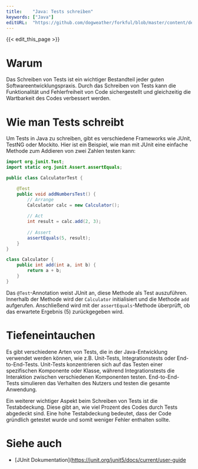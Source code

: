 ```yaml
---
title:    "Java: Tests schreiben"
keywords: ["Java"]
editURL:  "https://github.com/dogweather/forkful/blob/master/content/de/java/writing-tests.md"
---
```


{{< edit_this_page >}}

# Warum

Das Schreiben von Tests ist ein wichtiger Bestandteil jeder guten Softwareentwicklungspraxis. Durch das Schreiben von Tests kann die Funktionalität und Fehlerfreiheit von Code sichergestellt und gleichzeitig die Wartbarkeit des Codes verbessert werden.

# Wie man Tests schreibt

Um Tests in Java zu schreiben, gibt es verschiedene Frameworks wie JUnit, TestNG oder Mockito. Hier ist ein Beispiel, wie man mit JUnit eine einfache Methode zum Addieren von zwei Zahlen testen kann:

```Java
import org.junit.Test;
import static org.junit.Assert.assertEquals;

public class CalculatorTest {

    @Test
    public void addNumbersTest() {
        // Arrange
        Calculator calc = new Calculator();
        
        // Act
        int result = calc.add(2, 3);
        
        // Assert
        assertEquals(5, result);
    }
}

class Calculator {
    public int add(int a, int b) {
        return a + b;
    }
}
```

Das `@Test`-Annotation weist JUnit an, diese Methode als Test auszuführen. Innerhalb der Methode wird der `Calculator` initialisiert und die Methode `add` aufgerufen. Anschließend wird mit der `assertEquals`-Methode überprüft, ob das erwartete Ergebnis (5) zurückgegeben wird.

# Tiefeneintauchen

Es gibt verschiedene Arten von Tests, die in der Java-Entwicklung verwendet werden können, wie z.B. Unit-Tests, Integrationstests oder End-to-End-Tests. Unit-Tests konzentrieren sich auf das Testen einer spezifischen Komponente oder Klasse, während Integrationstests die Interaktion zwischen verschiedenen Komponenten testen. End-to-End-Tests simulieren das Verhalten des Nutzers und testen die gesamte Anwendung.

Ein weiterer wichtiger Aspekt beim Schreiben von Tests ist die Testabdeckung. Diese gibt an, wie viel Prozent des Codes durch Tests abgedeckt sind. Eine hohe Testabdeckung bedeutet, dass der Code gründlich getestet wurde und somit weniger Fehler enthalten sollte.

# Siehe auch

- [JUnit Dokumentation](https://junit.org/junit5/docs/current/user-guide